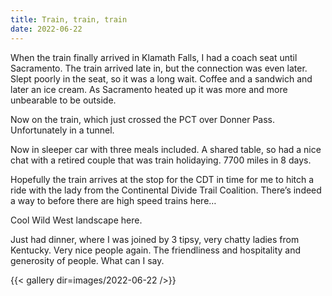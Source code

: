 ```yaml
---
title: Train, train, train
date: 2022-06-22
---
```


When the train finally arrived in Klamath Falls, I had a coach seat until Sacramento. The train arrived late in, but the connection was even later. Slept poorly in the seat, so it was a long wait. Coffee and a sandwich and later an ice cream. As Sacramento heated up it was more and more unbearable to be outside. 

Now on the train, which just crossed the PCT over Donner Pass. Unfortunately in a tunnel.

Now in sleeper car with three meals included. A shared table, so had a nice chat with a retired couple that was train holidaying. 7700 miles in 8 days. 

Hopefully the train arrives at the stop for the CDT in time for me to hitch a ride with the lady from the Continental Divide Trail Coalition. There’s indeed a way to before there are high speed trains here…

Cool Wild West landscape here.

Just had dinner, where I was joined by 3 tipsy, very chatty ladies from Kentucky. Very nice people again. The friendliness and hospitality and generosity of people. What can I say. 

{{< gallery dir=images/2022-06-22 />}}
